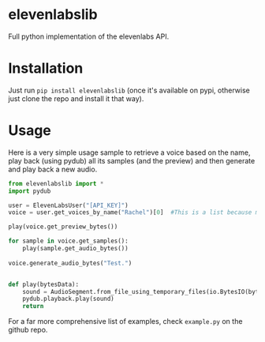 # elevenlabslib
Full python implementation of the elevenlabs API.

# Installation

Just run `pip install elevenlabslib` (once it's available on pypi, otherwise just clone the repo and install it that way).

# Usage

Here is a very simple usage sample to retrieve a voice based on the name, play back (using pydub) all its samples (and the preview) and then generate and play back a new audio.

```py
from elevenlabslib import *
import pydub

user = ElevenLabsUser("[API_KEY]")
voice = user.get_voices_by_name("Rachel")[0]  #This is a list because multiple voices can have the same name

play(voice.get_preview_bytes())

for sample in voice.get_samples():
    play(sample.get_audio_bytes())
    
voice.generate_audio_bytes("Test.")


def play(bytesData):
    sound = AudioSegment.from_file_using_temporary_files(io.BytesIO(bytesData))
    pydub.playback.play(sound)
    return
```

For a far more comprehensive list of examples, check `example.py` on the github repo.
